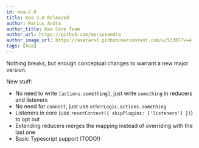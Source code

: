 ```yaml
---
id: kea-2.0
title: Kea 2.0 Released
author: Marius Andra
author_title: Kea Core Team
author_url: https://github.com/mariusandra
author_image_url: https://avatars1.githubusercontent.com/u/53387?v=4
tags: [kea]
---
```


Nothing breaks, but enough conceptual changes to warrant a new major version.

New stuff:

- No need to write `[actions.something]`, just write `something` in reducers and listeners
- No need for `connect`, just use `otherLogic.actions.something`
- Listeners in core (use `resetContext({ skipPlugins: ['listeners'] })`) to opt out
- Extending reducers merges the mapping instead of overriding with the last one
- Basic Typescript support (TODO!)
